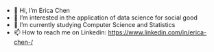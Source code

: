 - 👋 Hi, I’m Erica Chen
- 👀 I’m interested in the application of data science for social good
- 🌱 I’m currently studying Computer Science and Statistics
- 📫 How to reach me on Linkedin: https://www.linkedin.com/in/erica-chen-/ 

<!---
ericachen1/ericachen1 is a ✨ special ✨ repository because its `README.md` (this file) appears on your GitHub profile.
You can click the Preview link to take a look at your changes.
--->
